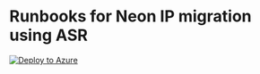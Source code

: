 # Runbooks for Neon IP migration using ASR

[![Deploy to Azure](http://azuredeploy.net/deploybutton.png)](https://portal.azure.com/#create/Microsoft.Template/uri/https%3A%2F%2Fraw.githubusercontent.com%2Fmidfinsystems%2Fneon%2Fmaster%2Fasr%2F%2Fazuredeploy.json) 
